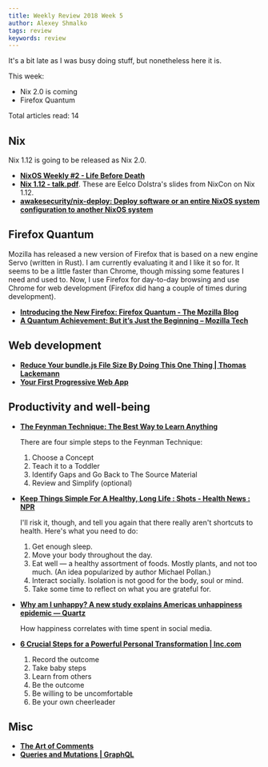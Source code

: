 ```yaml
---
title: Weekly Review 2018 Week 5
author: Alexey Shmalko
tags: review
keywords: review
---
```


It's a bit late as I was busy doing stuff, but nonetheless here it is.

This week:

- Nix 2.0 is coming
- Firefox Quantum

<!--more-->

Total articles read: 14

## Nix

Nix 1.12 is going to be released as Nix 2.0.

- **[NixOS Weekly #2 - Life Before Death](http://weekly.nixos.org/2018/02-life-before-death.html)**
- **[Nix 1.12 - talk.pdf](https://schedule.nixcon2017.org//system/event_attachments/attachments/000/000/004/original/talk.pdf)**. These are Eelco Dolstra's slides from NixCon on Nix 1.12.
- **[awakesecurity/nix-deploy: Deploy software or an entire NixOS system configuration to another NixOS system](https://github.com/awakesecurity/nix-deploy)**

## Firefox Quantum

Mozilla has released a new version of Firefox that is based on a new engine Servo (written in Rust). I am currently evaluating it and I like it so for. It seems to be a little faster than Chrome, though missing some features I need and used to. Now, I use Firefox for day-to-day browsing and use Chrome for web development (Firefox did hang a couple of times during development).

- **[Introducing the New Firefox: Firefox Quantum - The Mozilla Blog](https://blog.mozilla.org/blog/2017/11/14/introducing-firefox-quantum/)**
- **[A Quantum Achievement: But it’s Just the Beginning – Mozilla Tech](https://medium.com/mozilla-tech/a-quantum-achievement-d7aa759a0ccb)**

## Web development

- **[Reduce Your bundle.js File Size By Doing This One Thing | Thomas Lackemann](https://lacke.mn/reduce-your-bundle-js-file-size/)**
- **[Your First Progressive Web App](https://developers.google.com/web/fundamentals/codelabs/your-first-pwapp/)**

## Productivity and well-being

- **[The Feynman Technique: The Best Way to Learn Anything](https://www.fs.blog/2012/04/learn-anything-faster-with-the-feynman-technique/)**

  There are four simple steps to the Feynman Technique:

  1. Choose a Concept
  2. Teach it to a Toddler
  3. Identify Gaps and Go Back to The Source Material
  4. Review and Simplify (optional)

- **[Keep Things Simple For A Healthy, Long Life : Shots - Health News : NPR](https://www.npr.org/sections/health-shots/2016/01/02/459970110/keep-things-simple-for-a-healthy-long-life)**

  I'll risk it, though, and tell you again that there really aren't shortcuts to health. Here's what you need to do:

  1. Get enough sleep.
  2. Move your body throughout the day.
  3. Eat well — a healthy assortment of foods. Mostly plants, and not too much. (An idea popularized by author Michael Pollan.)
  4. Interact socially. Isolation is not good for the body, soul or mind.
  5. Take some time to reflect on what you are grateful for.

- **[Why am I unhappy? A new study explains Americas unhappiness epidemic — Quartz](https://qz.com/1190151/why-am-i-unhappy-a-new-study-explains-americas-unhappiness-epidemic/)**

  How happiness correlates with time spent in social media.

- **[6 Crucial Steps for a Powerful Personal Transformation | Inc.com](https://www.inc.com/rhett-power/6-crucial-steps-for-a-powerful-personal-transformation.html)**

  1. Record the outcome
  2. Take baby steps
  3. Learn from others
  4. Be the outcome
  5. Be willing to be uncomfortable
  6. Be your own cheerleader

## Misc

- **[The Art of Comments](https://css-tricks.com/the-art-of-comments/)**
- **[Queries and Mutations | GraphQL](http://graphql.org/learn/queries/)**
